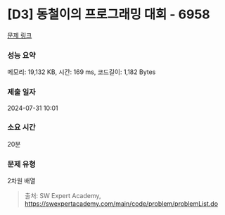 # [D3] 동철이의 프로그래밍 대회 - 6958 

[문제 링크](https://swexpertacademy.com/main/code/problem/problemDetail.do?contestProbId=AWjlFcGK3dMDFAVT) 

### 성능 요약

메모리: 19,132 KB, 시간: 169 ms, 코드길이: 1,182 Bytes

### 제출 일자

2024-07-31 10:01

### 소요 시간

20분

### 문제 유형

2차원 배열

> 출처: SW Expert Academy, https://swexpertacademy.com/main/code/problem/problemList.do
